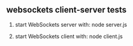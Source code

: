 websockets client-server tests
------------------------------

1. start WebSockets server with:
 node server.js

2. start WebSockets client with:
 node client.js <nClients> <msgSize> <msgsCount>
